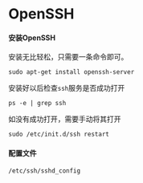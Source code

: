 # OpenSSH

#### 安装OpenSSH

安装无比轻松，只需要一条命令即可。

```
sudo apt-get install openssh-server
```

安装好以后检查`ssh`服务是否成功打开

```
ps -e | grep ssh
```

如没有成功打开，需要手动将其打开

```
sudo /etc/init.d/ssh restart
```

#### 配置文件

`/etc/ssh/sshd_config`